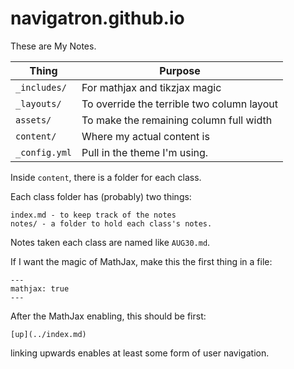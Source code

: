 # navigatron.github.io

These are My Notes.

 Thing        | Purpose
--------------|--------------------------------------------
`_includes/`  | For mathjax and tikzjax magic
`_layouts/`   | To override the terrible two column layout
`assets/`     | To make the remaining column full width
`content/`    | Where my actual content is
`_config.yml` | Pull in the theme I'm using.

Inside `content`, there is a folder for each class.

Each class folder has (probably) two things:
```
index.md - to keep track of the notes
notes/ - a folder to hold each class's notes.
```

Notes taken each class are named like `AUG30.md`.

If I want the magic of MathJax, make this the first thing in a file:

```
---
mathjax: true
---
```

After the MathJax enabling, this should be first:
```
[up](../index.md)
```

linking upwards enables at least some form of user navigation.
